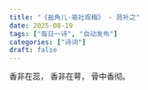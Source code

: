 ```yaml
---
title: "《盐角儿·亳社观梅》 - 晁补之"
date: 2025-08-19
tags: ["每日一诗", "自动发布"]
categories: ["诗词"]
draft: false
---
```


香非在蕊，
香非在萼，
骨中香彻。

